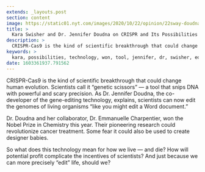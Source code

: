 ```yaml
--- 
extends: _layouts.post 
section: content 
image: https://static01.nyt.com/images/2020/10/22/opinion/22sway-doudna/22sway-doudna-facebookJumbo.png 
title: > 
  Kara Swisher and Dr. Jennifer Doudna on CRISPR and Its Possibilities - The New York Times 
description: > 
  CRISPR-Cas9 is the kind of scientific breakthrough that could change human evolution.Scientists call it “genetic scissors” — a tool that snips DNA with powerful and scary precision.As Dr. Jennifer Doudna, the co-developer of the gene-editing technology, explains, scientists can now edit the genomes of living organisms “like you might edit a Word document.”Dr. Doudna and her collaborator, Dr. Emmanuelle Charpentier, won the Nobel Prize in Chemistry this year.So what does this technology mean for how we live — and die?And just because we can more precisely “edit” life, should we? 
keywords: > 
  kara, possibilities, technology, won, tool, jennifer, dr, swisher, edit, treatment, word, times, doudna, york, scientists, crispr, used 
date: 1603361937.791562 
--- 
```

<div><p class="css-158dogj evys1bk0">CRISPR-Cas9 is the kind of scientific breakthrough that could change human evolution. Scientists call it &#8220;genetic scissors&#8221; &#8212; a tool that snips DNA with powerful and scary precision. As Dr. Jennifer Doudna, the co-developer of the gene-editing technology, explains, scientists can now edit the genomes of living organisms &#8220;like you might edit a Word document.&#8221;</p><p class="css-158dogj evys1bk0">Dr. Doudna and her collaborator, Dr. Emmanuelle Charpentier, won the Nobel Prize in Chemistry this year. Their pioneering research could revolutionize cancer treatment. Some fear it could also be used to create designer babies.</p><p class="css-158dogj evys1bk0">So what does this technology mean for how we live &#8212; and die? How will potential profit complicate the incentives of scientists? And just because we can more precisely &#8220;edit&#8221; life, should we?</p></div>